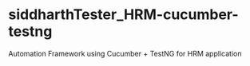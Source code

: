 # siddharthTester_HRM-cucumber-testng
Automation Framework using Cucumber + TestNG for HRM application
